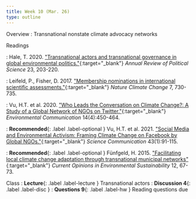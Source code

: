 ```yaml
---
title: Week 10 (Mar. 26)
type: outline
---
```


Overview
: Transnational nonstate climate advocacy networks

Readings

: Hale, T. 2020. ["Transnational actors and transnational governance in global environmental politics."](https://doi.org/10.1146/annurev-polisci-050718-032644){:target="_blank"} _Annual Review of Political Science_ 23, 203-220.

: Leifeld, P., Fisher, D. 2017. ["Membership nominations in international scientific assessments."](https://doi.org/10.1038/nclimate3392){:target="_blank"} _Nature Climate Change_ 7, 730-735.

: Vu, H.T. et al. 2020. ["Who Leads the Conversation on Climate Change?: A Study of a Global Network of NGOs on Twitter."](https://doi.org/10.1080/17524032.2019.1687099){:target="_blank"} _Environmental Communication_ 14(4):450-464.

: **Recommended**{: .label .label-optional } Vu, H.T. et al. 2021. ["Social Media and Environmental Activism: Framing Climate Change on Facebook by Global NGOs."](https://doi.org/10.1177/1075547020971644){:target="_blank"} _Science Communication_ 43(1):91-115.

: **Recommended**{: .label .label-optional } Fünfgeld, H. 2015. ["Facilitating local climate change adaptation through transnational municipal networks"](https://doi.org/10.1016/j.cosust.2014.10.011){:target="_blank"} _Current Opinions in Environmental Sustainability_ 12, 67-73.


Class
: **Lecture**{: .label .label-lecture } Transnational actors
: **Discussion 4**{: .label .label-disc }
: **Questions 9**{: .label .label-hw } Reading questions due
